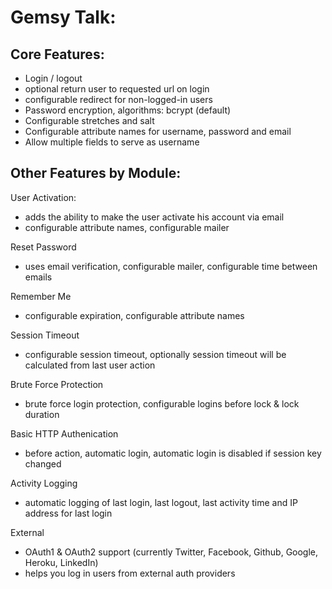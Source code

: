 # Gemsy Talk: 

## Core Features:
- Login / logout
- optional return user to requested url on login
- configurable redirect for non-logged-in users
- Password encryption, algorithms: bcrypt (default)
- Configurable stretches and salt
- Configurable attribute names for username, password and email
- Allow multiple fields to serve as username

## Other Features by Module:
User Activation:
 - adds the ability to make the user activate his account via email
 - configurable attribute names, configurable mailer

Reset Password
- uses email verification, configurable mailer, configurable time between emails

Remember Me
- configurable expiration, configurable attribute names

Session Timeout
- configurable session timeout, optionally session timeout will be calculated from last user action

Brute Force Protection
- brute force login protection, configurable logins before lock & lock duration

Basic HTTP Authenication
- before action, automatic login, automatic login is disabled if session key changed

Activity Logging
- automatic logging of last login, last logout, last activity time and IP address for last login

External
- OAuth1 & OAuth2 support (currently Twitter, Facebook, Github, Google, Heroku, LinkedIn)
- helps you log in users from external auth providers
